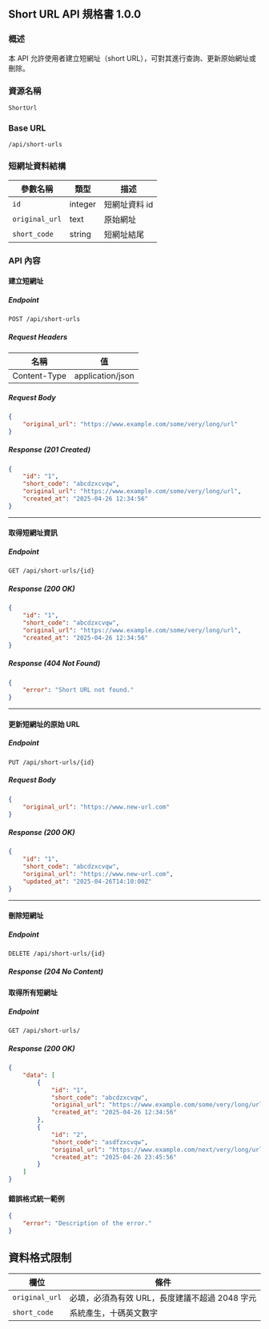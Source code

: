 ## Short URL API 規格書 1.0.0

### 概述

本 API 允許使用者建立短網址（short URL），可對其進行查詢、更新原始網址或刪除。

### 資源名稱

`ShortUrl`

### Base URL

```
/api/short-urls
```

### 短網址資料結構

| 參數名稱           | 類型      | 描述       |
|----------------|---------|----------|
| `id`           | integer | 短網址資料 id |
| `original_url` | text    | 原始網址     |
| `short_code`         | string  | 短網址結尾    |

### API 內容

#### 建立短網址

##### Endpoint

```
POST /api/short-urls
```

##### Request Headers

| 名稱           | 值                |
|--------------|------------------|
| Content-Type | application/json |

##### Request Body

```json
{
    "original_url": "https://www.example.com/some/very/long/url"
}
```

##### Response (201 Created)

```json
{
    "id": "1",
    "short_code": "abcdzxcvqw",
    "original_url": "https://www.example.com/some/very/long/url",
    "created_at": "2025-04-26 12:34:56"
}
```

---

#### 取得短網址資訊

##### Endpoint

```
GET /api/short-urls/{id}
```

##### Response (200 OK)

```json
{
    "id": "1",
    "short_code": "abcdzxcvqw",
    "original_url": "https://www.example.com/some/very/long/url",
    "created_at": "2025-04-26 12:34:56"
}
```

##### Response (404 Not Found)

```json
{
    "error": "Short URL not found."
}
```

---

#### 更新短網址的原始 URL

##### Endpoint

```
PUT /api/short-urls/{id}
```

##### Request Body

```json
{
    "original_url": "https://www.new-url.com"
}
```

##### Response (200 OK)

```json
{
    "id": "1",
    "short_code": "abcdzxcvqw",
    "original_url": "https://www.new-url.com",
    "updated_at": "2025-04-26T14:10:00Z"
}
```

---

#### 刪除短網址

##### Endpoint

```
DELETE /api/short-urls/{id}
```

##### Response (204 No Content)

#### 取得所有短網址

##### Endpoint

```
GET /api/short-urls/
```

##### Response (200 OK)
```json
{
    "data": [
        {
            "id": "1",
            "short_code": "abcdzxcvqw",
            "original_url": "https://www.example.com/some/very/long/url",
            "created_at": "2025-04-26 12:34:56"
        },
        {
            "id": "2",
            "short_code": "asdfzxcvqw",
            "original_url": "https://www.example.com/next/very/long/url",
            "created_at": "2025-04-26 23:45:56"
        }
    ]
}
```

#### 錯誤格式統一範例

```json
{
    "error": "Description of the error."
}
```

## 資料格式限制

| 欄位             | 條件                           |
|----------------|------------------------------|
| `original_url` | 必填，必須為有效 URL，長度建議不超過 2048 字元 |
| `short_code`         | 系統產生，十碼英文數字                  |
